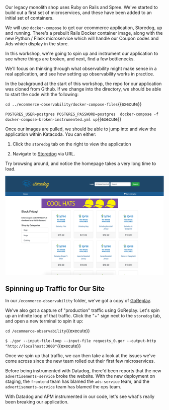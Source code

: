 Our legacy monolith shop uses Ruby on Rails and Spree. We've started to build out a first set of microservices, and these have been added to an initial set of containers.

We will use `docker-compose` to get our ecommerce application, Storedog, up and running. There's a prebuilt Rails Docker container image, along with the new Python / Flask microservice which will handle our Coupon codes and Ads which display in the store.

In this workshop, we're going to spin up and instrument our application to see where things are broken, and next, find a few bottlenecks.

We'll focus on thinking through what observability might make sense in a real application, and see how setting up observability works in practice.

In the background at the start of this workshop, the repo for our application was cloned from Github. If we change into the directory, we should be able to start the code with the following:

`cd ../ecommerce-observability/docker-compose-files`{{execute}}

`POSTGRES_USER=postgres POSTGRES_PASSWORD=postgres  docker-compose -f docker-compose-broken-instrumented.yml up`{{execute}}

Once our images are pulled, we should be able to jump into and view the application within Katacoda. You can either:

1. Click the `storedog` tab on the right to view the application

1. Navigate to [Storedog](https://[[HOST_SUBDOMAIN]]-3000-[[KATACODA_HOST]].environments.katacoda.com/) via URL.

Try browsing around, and notice the homepage takes a very long time to load. 

![storedog](https://github.com/burningion/katacoda-tracing-datadog/raw/master/assets/ecommerce/storedog.png)

## Spinning up Traffic for Our Site

In our `/ecommerce-observability` folder, we've got a copy of [GoReplay](https://goreplay.org).

We've also got a capture of "production" traffic using GoReplay. Let's spin up an infinite loop of that traffic. Click the "+" sign next to the `storedog` tab, and open a new terminal to spin it up:

`cd /ecommerce-observability`{{execute}}

`$ ./gor --input-file-loop --input-file requests_0.gor --output-http "http://localhost:3000"`{{execute}}

Once we spin up that traffic, we can then take a look at the issues we've come across since the new team rolled out their first few microservices.

Before being instrumented with Datadog, there'd been reports that the new `advertisements-service` broke the website. With the new deployment on staging, the `frontend` team has blamed the `ads-service` team, and the `advertisements-service` team has blamed the ops team.

With Datadog and APM instrumented in our code, let's see what's really been breaking our application.
